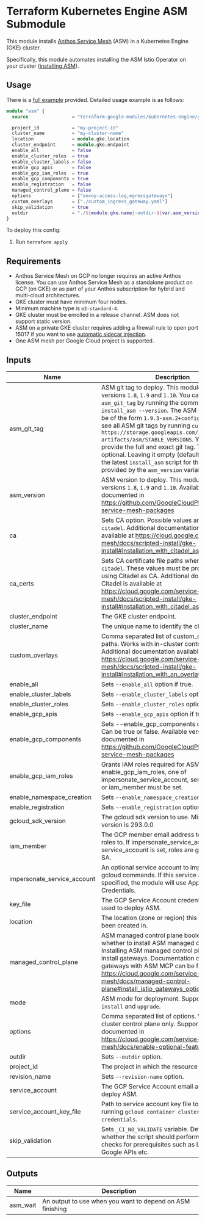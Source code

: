 # Terraform Kubernetes Engine ASM Submodule

This module installs [Anthos Service Mesh](https://cloud.google.com/service-mesh/docs) (ASM) in a Kubernetes Engine (GKE) cluster.

Specifically, this module automates installing the ASM Istio Operator on your cluster ([installing ASM](https://cloud.google.com/service-mesh/docs/install)).

## Usage

There is a [full example](../../examples/simple_zonal_with_asm) provided. Detailed usage example is as follows:

```tf
module "asm" {
  source                = "terraform-google-modules/kubernetes-engine/google//modules/asm"

  project_id            = "my-project-id"
  cluster_name          = "my-cluster-name"
  location              = module.gke.location
  cluster_endpoint      = module.gke.endpoint
  enable_all            = false
  enable_cluster_roles  = true
  enable_cluster_labels = false
  enable_gcp_apis       = false
  enable_gcp_iam_roles  = true
  enable_gcp_components = true
  enable_registration   = false
  managed_control_plane = false
  options               = ["envoy-access-log,egressgateways"]
  custom_overlays       = ["./custom_ingress_gateway.yaml"]
  skip_validation       = true
  outdir                = "./${module.gke.name}-outdir-${var.asm_version}"
}
```

To deploy this config:

1. Run `terraform apply`

## Requirements

- Anthos Service Mesh on GCP no longer requires an active Anthos license. You can use Anthos Service Mesh as a standalone product on GCP (on GKE) or as part of your Anthos subscription for hybrid and multi-cloud architectures.
- GKE cluster must have minimum four nodes.
- Minimum machine type is `e2-standard-4`.
- GKE cluster must be enrolled in a release channel. ASM does not support static version.
- ASM on a private GKE cluster requires adding a firewall rule to open port 15017 if you want to use [automatic sidecar injection](https://cloud.google.com/service-mesh/docs/proxy-injection).
- One ASM mesh per Google Cloud project is supported.

 <!-- BEGINNING OF PRE-COMMIT-TERRAFORM DOCS HOOK -->
## Inputs

| Name | Description | Type | Default | Required |
|------|-------------|------|---------|:--------:|
| asm\_git\_tag | ASM git tag to deploy. This module supports versions `1.8`, `1.9` and `1.10`. You can get the exact `asm_git_tag` by running the command `install_asm --version`. The ASM git tab should be of the form `1.9.3-asm.2+config5`. You can also see all ASM git tags by running `curl https://storage.googleapis.com/csm-artifacts/asm/STABLE_VERSIONS`. You must provide the full and exact git tag. This variable is optional. Leaving it empty (default) will download the latest `install_asm` script for the version provided by the `asm_version` variable. | `string` | `""` | no |
| asm\_version | ASM version to deploy. This module supports versions `1.8`, `1.9` and `1.10`. Available versions are documented in https://github.com/GoogleCloudPlatform/anthos-service-mesh-packages | `string` | `"1.9"` | no |
| ca | Sets CA option. Possible values are `meshca` or `citadel`. Additional documentation on Citadel is available at https://cloud.google.com/service-mesh/docs/scripted-install/gke-install#installation_with_citadel_as_the_ca. | `string` | `"meshca"` | no |
| ca\_certs | Sets CA certificate file paths when `ca` is set to `citadel`. These values must be provided when using Citadel as CA. Additional documentation on Citadel is available at https://cloud.google.com/service-mesh/docs/scripted-install/gke-install#installation_with_citadel_as_the_ca. | `map(any)` | `{}` | no |
| cluster\_endpoint | The GKE cluster endpoint. | `string` | n/a | yes |
| cluster\_name | The unique name to identify the cluster in ASM. | `string` | n/a | yes |
| custom\_overlays | Comma separated list of custom\_overlay file paths. Works with in-cluster control plane only. Additional documentation available at https://cloud.google.com/service-mesh/docs/scripted-install/gke-install#installation_with_an_overlay_file | `list(any)` | `[]` | no |
| enable\_all | Sets `--enable_all` option if true. | `bool` | `false` | no |
| enable\_cluster\_labels | Sets `--enable_cluster_labels` option if true. | `bool` | `false` | no |
| enable\_cluster\_roles | Sets `--enable_cluster_roles` option if true. | `bool` | `false` | no |
| enable\_gcp\_apis | Sets `--enable_gcp_apis` option if true. | `bool` | `false` | no |
| enable\_gcp\_components | Sets --enable\_gcp\_components option if true. Can be true or false. Available versions are documented in https://github.com/GoogleCloudPlatform/anthos-service-mesh-packages | `bool` | `false` | no |
| enable\_gcp\_iam\_roles | Grants IAM roles required for ASM if true. If enable\_gcp\_iam\_roles, one of impersonate\_service\_account, service\_account, or iam\_member must be set. | `bool` | `false` | no |
| enable\_namespace\_creation | Sets `--enable_namespace_creation` option if true. | `bool` | `false` | no |
| enable\_registration | Sets `--enable_registration` option if true. | `bool` | `false` | no |
| gcloud\_sdk\_version | The gcloud sdk version to use. Minimum required version is 293.0.0 | `string` | `"296.0.1"` | no |
| iam\_member | The GCP member email address to grant IAM roles to. If impersonate\_service\_account or service\_account is set, roles are granted to that SA. | `string` | `""` | no |
| impersonate\_service\_account | An optional service account to impersonate for gcloud commands. If this service account is not specified, the module will use Application Default Credentials. | `string` | `""` | no |
| key\_file | The GCP Service Account credentials file path used to deploy ASM. | `string` | `""` | no |
| location | The location (zone or region) this cluster has been created in. | `string` | n/a | yes |
| managed\_control\_plane | ASM managed control plane boolean. Determines whether to install ASM managed control plane. Installing ASM managed control plane does not install gateways. Documentation on how to install gateways with ASM MCP can be found at https://cloud.google.com/service-mesh/docs/managed-control-plane#install_istio_gateways_optional. | `bool` | `false` | no |
| mode | ASM mode for deployment. Supported modes are `install` and `upgrade`. | `string` | `"install"` | no |
| options | Comma separated list of options. Works with in-cluster control plane only. Supported options are documented in https://cloud.google.com/service-mesh/docs/enable-optional-features. | `list(any)` | `[]` | no |
| outdir | Sets `--outdir` option. | `string` | `"none"` | no |
| project\_id | The project in which the resource belongs. | `string` | n/a | yes |
| revision\_name | Sets `--revision-name` option. | `string` | `"none"` | no |
| service\_account | The GCP Service Account email address used to deploy ASM. | `string` | `""` | no |
| service\_account\_key\_file | Path to service account key file to auth as for running `gcloud container clusters get-credentials`. | `string` | `""` | no |
| skip\_validation | Sets `_CI_NO_VALIDATE` variable. Determines whether the script should perform validation checks for prerequisites such as IAM roles, Google APIs etc. | `bool` | `false` | no |

## Outputs

| Name | Description |
|------|-------------|
| asm\_wait | An output to use when you want to depend on ASM finishing |

 <!-- END OF PRE-COMMIT-TERRAFORM DOCS HOOK -->
